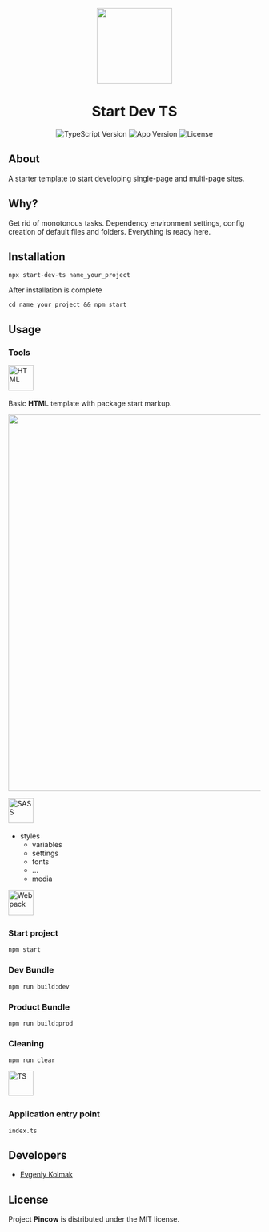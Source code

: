 <p align="center">
      <img src="https://i.ibb.co/VSd3bpd/rocket-icon-icons-com-54375-1.png" width="150">
</p>
<h1 align="center">Start Dev TS</h1>

<p align="center">
   <img src="https://img.shields.io/badge/TypeScript-%5E4.9.5-blue" alt="TypeScript Version">
   <img src="https://img.shields.io/badge/Version-v0.1.0-9cf" alt="App Version">
   <img src="https://img.shields.io/badge/License-MIT-green" alt="License">
</p>

## About

A starter template to start developing single-page and multi-page sites.

## Why?

Get rid of monotonous tasks. Dependency environment settings, config creation of default files and folders. Everything is ready here.

## Installation

```
npx start-dev-ts name_your_project
```

Аfter installation is complete

```
cd name_your_project && npm start
```


## Usage

### Tools 

<img src="https://cdn.jsdelivr.net/gh/devicons/devicon/icons/html5/html5-original.svg" title="HTML" alt="HTML" width="50" height="50"/>&nbsp;

Basic **HTML** template with package start markup.

<div id="header" align="center">
  <img src="https://media.giphy.com/media/v1.Y2lkPTc5MGI3NjExOTlkZjgyYjE1OTdmMjNkYjY2ZmJjMDYxZjdkMGZiYjNhNDE3Mzg2MyZjdD1n/xMb5TaU5BSE9h51fQv/giphy.gif" width="750"/>
</div>


<img src="https://cdn.jsdelivr.net/gh/devicons/devicon/icons/sass/sass-original.svg" title="SASS" alt="SASS" width="50" height="50"/>&nbsp;

 - styles
    * variables
    + settings
    + fonts
    + ...
    + media
    

<img src="https://cdn.jsdelivr.net/gh/devicons/devicon/icons/webpack/webpack-original.svg" title="Webpack" alt="Webpack" width="50" height="50"/>&nbsp;

### Start project 

```
npm start 
```
### Dev Bundle

```
npm run build:dev
```
### Product Bundle

```
npm run build:prod
```
### Cleaning

```
npm run clear
```

<img src="https://cdn.jsdelivr.net/gh/devicons/devicon/icons/typescript/typescript-original.svg" title="TS" alt="TS" width="50" height="50"/>&nbsp;

### Application entry point

`index.ts`

## Developers

- [Evgeniy Kolmak](https://github.com/evgeniy-kolmak)

## License

Project **Pincow** is distributed under the MIT license.